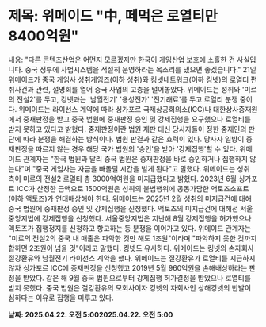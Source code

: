 # **제목: 위메이드 "中, 떼먹은 로열티만 8400억원"**

  내용: "다른 콘텐츠산업은 어떤지 모르겠지만 한국이 게임산업 보호에 소홀한 건 사실입니다. 중국 정부에 사법시스템을 적절히 운영하라는 목소리를 냈으면 좋겠습니다." 21일 위메이드가 중국 게임사 성취게임즈(이하 성취)와 킹넷네트워크(이하 킹넷)의 로열티 편취사건과 관련, 설명회를 열어 중국 사업의 고충을 털어놓았다. 위메이드는 성취와 '미르의 전설2'를 두고, 킹넷과는 '남월전기' '용성전가' '전기래료'를 두고 로열티 분쟁 중이다. 위메이드는 라이선스 계약에 따라 싱가포르 국제상공회의소(ICC)나 대한상사중재원에서 중재판정을 받고 중국 법원에 중재판정 승인 및 강제집행을 요구했으나 로열티를 받지 못하고 있다고 밝혔다. 중재판정이란 법원 재판 대신 당사자들이 정한 중재인의 판단에 따라 분쟁을 해결하는 방식이다. 법원 판결과 같은 효력이 있다. 당사자 일방이 중재판정을 따르지 않는 경우 해당 국가 법원의 '승인'을 받아 '강제집행'할 수 있다. 위메이드 관계자는 "한국 법원과 달리 중국 법원은 중재판정을 바로 승인하거나 집행하지 않는다"며 "중국 게임사는 자금을 빼돌릴 시간을 벌게 된다"고 말했다. 위메이드는 성취 측이 미르의 전설2 로열티 총 3000억여원을 미지급했다고 밝혔다. 2023년 6월 싱가포르 ICC가 산정한 금액으로 1500억원은 성취의 불법행위에 공동가담한 액토즈소프트(이하 액토즈)가 연대배상해야 한다. 위메이드는 2025년 2월 성취의 미지급건에 대해 중국 법원에 중재판정 승인 및 강제집행을 신청했다. 액토즈의 미지급건에 대해선 서울중앙지법에 강제집행을 신청했다. 서울중앙지법은 지난해 8월 강제집행을 허가했으나 액토즈가 집행정지를 신청하고 항고하는 등 분쟁을 이어가고 있다. 위메이드 관계자는 "미르의 전설2의 중국 내 매출은 파악한 것만 해도 1조원"이라며 "파악하지 못한 것까지 합하면 2조원이 넘을 것"이라고 말했다. 킹넷도 유사하다. 위메이드는 킹넷의 손자회사 절강환유와 남월전기 라이선스 계약을 했다. 위메이드는 절강환유가 로열티를 지급하지 않자 싱가포르 ICC에 중재판정을 신청했고 2019년 5월 960억원을 손해배상하라는 판정을 받았다. 같은 해 9월 중국 법원으로부터 강제집행 허가결정을 받았으나 로열티를 받지 못했다. 중국 법원은 절강환유의 모회사이자 킹넷의 자회사인 상해킹넷의 반발이 심하다는 이유로 집행을 미루고 있다.

  **날짜: 2025.04.22. 오전 5:002025.04.22. 오전 5:00**